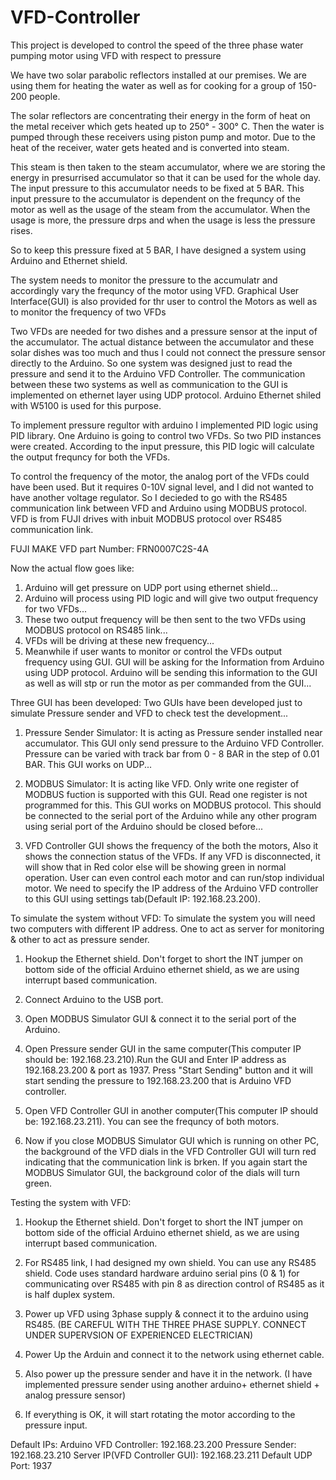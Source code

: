 # VFD-Controller
This project is developed to control the speed of the three phase water pumping motor using VFD with respect to pressure

We have two solar parabolic reflectors installed at our premises.
We are using them for heating the water as well as for cooking for a group of 150-200 people.

The solar reflectors are concentrating their energy in the form of heat on the metal receiver which gets heated up to 250° - 300° C.
Then the water is pumped through these receivers using piston pump and motor. Due to the heat of the receiver, water gets heated and is converted into steam.

This steam is then taken to the steam accumulator, where we are storing the energy in presurrised accumulator so that it can be used for the whole day.
The input pressure to this accumulator needs to be fixed at 5 BAR. 
This input pressure to the accumulator is dependent on the frequncy of the motor as well as the usage of the steam from the accumulator.
When the usage is more, the pressure drps and when the usage is less the pressure rises.

So to keep this pressure fixed at 5 BAR, I have designed a system using Arduino and Ethernet shield.

The system needs to monitor the pressure to the accumulatr and accordingly vary the frequncy of the motor using VFD.
Graphical User Interface(GUI) is also provided for thr user to control the Motors as well as to monitor the frequency of two VFDs

Two VFDs are needed for two dishes and a pressure sensor at the input of the accumulator.
The actual distance between the accumulator and these solar dishes was too much and thus I could not connect the pressure sensor directly to the Arduino.
So one system was designed just to read the pressure and send it to the Arduino VFD Controller.
The communication between these two systems as well as communication to the GUI is implemented on ethernet layer using UDP protocol.
Arduino Ethernet shiled with W5100 is used for this purpose.

To implement pressure regultor with arduino I implemented PID logic using PID library.
One Arduino is going to control two VFDs. So two PID instances were created.
According to the input pressure, this PID logic will calculate the output frequncy for both the VFDs. 

To control the frequency of the motor, the analog port of the VFDs could have been used.
But it requires 0-10V signal level, and I did not wanted to have another voltage regulator.
So I decieded to go with the RS485 communication link between VFD and Arduino using MODBUS protocol.
VFD is from FUJI drives with inbuit MODBUS protocol over RS485 communication link.

FUJI MAKE VFD part Number:
FRN0007C2S-4A

Now the actual flow goes like:
1. Arduino will get pressure on UDP port using ethernet shield...
2. Arduino will process using PID logic and will give two output frequency for two VFDs...
3. These two output frequency will be then sent to the two VFDs using MODBUS protocol on RS485 link...
4. VFDs will be driving at these new frequency...
5. Meanwhile if user wants to monitor or control the VFDs output frequency using GUI. GUI will be asking for the Information from        Arduino using UDP protocol. Arduino will be sending this information to the GUI as well as will stp or run the motor as per           commanded from the GUI...

Three GUI has been developed:
Two GUIs have been developed just to simulate Pressure sender and VFD to check test the development...
1. Pressure Sender Simulator: It is acting as Pressure sender installed near accumulator. This GUI only send pressure to the Arduino VFD Controller. Pressure can be varied with track bar from 0 - 8 BAR in the step of 0.01 BAR. This GUI works on UDP...
2. MODBUS Simulator: It is acting like VFD. Only write one register of MODBUS fuction is supported with this GUI. Read one register is not programmed for this. This GUI works on MODBUS protocol. This should be connected to the serial port of the Arduino while any other program using serial port of the Arduino should be closed before...


3. VFD Controller GUI shows the frequency of the both the motors, Also it shows the connection status of the VFDs. If any VFD is disconnected, it will show that in Red color else will be showing green in normal operation.
User can even control each motor and can run/stop individual motor.
We need to specify the IP address of the Arduino VFD controller to this GUI using settings tab(Default IP: 192.168.23.200).

To simulate the system without VFD:
To simulate the system you will need two computers with different IP address. One to act as server for monitoring & other to act as pressure sender.

1. Hookup the Ethernet shield. Don't forget to short the INT jumper on bottom side of the official Arduino ethernet shield, as we are using interrupt based communication.

2. Connect Arduino to the USB port. 

3. Open MODBUS Simulator GUI & connect it to the serial port of the Arduino. 

4. Open Pressure sender GUI in the same computer(This computer IP should be: 192.168.23.210).Run the GUI and Enter IP address as 192.168.23.200 & port as 1937. Press "Start Sending" button and it will start sending the pressure to 192.168.23.200 that is Arduino VFD controller.

5. Open VFD Controller GUI in another computer(This computer IP should be: 192.168.23.211). You can see the frequncy of both motors.

6. Now if you close  MODBUS Simulator GUI which is running on other PC, the background of the VFD dials in the VFD Controller GUI will turn red indicating that the communication link is brken. If you again start the  MODBUS Simulator GUI, the background color of the dials will turn green.




Testing the system with VFD:

1. Hookup the Ethernet shield. Don't forget to short the INT jumper on bottom side of the official Arduino ethernet shield, as we are 
using interrupt based communication.

2. For RS485 link, I had designed my own shield. You can use any RS485 shield. Code uses standard hardware arduino serial pins (0 & 1) for communicating over RS485 with pin 8 as direction control of RS485 as it is half duplex system.

3. Power up VFD using 3phase supply & connect it to the arduino using RS485. (BE CAREFUL WITH THE THREE PHASE SUPPLY. CONNECT UNDER SUPERVSION OF EXPERIENCED ELECTRICIAN)

4. Power Up the Arduin and connect it to the network using ethernet cable.

5. Also power up the pressure sender and have it in the network. (I have implemented pressure sender using another arduino+ ethernet shield + analog pressure sensor)

6. If everything is OK, it will start rotating the motor according to the pressure input. 


Default IPs:
Arduino VFD Controller: 192.168.23.200
Pressure Sender: 192.168.23.210
Server IP(VFD Controller GUI): 192.168.23.211
Default UDP Port: 1937
